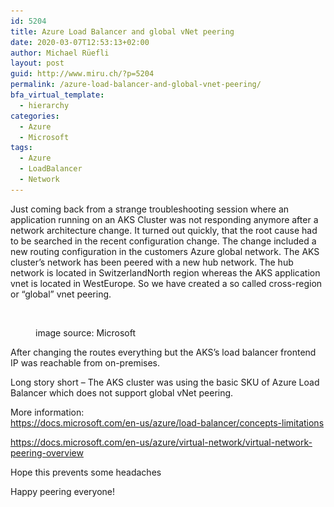 ```yaml
---
id: 5204
title: Azure Load Balancer and global vNet peering
date: 2020-03-07T12:53:13+02:00
author: Michael Rüefli
layout: post
guid: http://www.miru.ch/?p=5204
permalink: /azure-load-balancer-and-global-vnet-peering/
bfa_virtual_template:
  - hierarchy
categories:
  - Azure
  - Microsoft
tags:
  - Azure
  - LoadBalancer
  - Network
---
```

 Just coming back from a strange troubleshooting session where an application running on an AKS Cluster was not responding anymore after a network architecture change. It turned out quickly, that the root cause had to be searched in the recent configuration change. The change included a new routing configuration in the customers Azure global network. The AKS cluster&#8217;s network has been peered with a new hub network. The hub network is located in SwitzerlandNorth region whereas the AKS application vnet is located in WestEurope. So we have created a so called cross-region or &#8220;global&#8221; vnet peering. <figure class="wp-block-image">

<img src="../images/2020/03/globalvnetpeering.png" alt="" class="wp-image-5206" srcset="../images/2020/03/globalvnetpeering.png 709w, ../images/2020/03/globalvnetpeering-300x168.png 300w" sizes="(max-width: 709px) 100vw, 709px" /> <figcaption>image source: Microsoft</figcaption></figure> 

After changing the routes everything but the AKS&#8217;s load balancer frontend IP was reachable from on-premises.

Long story short &#8211; The AKS cluster was using the basic SKU of Azure Load Balancer which does not support global vNet peering. 

More information:  
<https://docs.microsoft.com/en-us/azure/load-balancer/concepts-limitations> 

<https://docs.microsoft.com/en-us/azure/virtual-network/virtual-network-peering-overview>



Hope this prevents some headaches

Happy peering everyone!